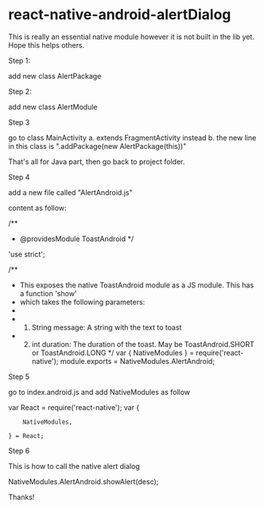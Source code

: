 # react-native-android-alertDialog

This is really an essential native module however it is not built in the lib yet.
Hope this helps others.

Step 1: 

add new class AlertPackage

Step 2: 

add new class AlertModule

Step 3

go to class MainActivity
  a. extends FragmentActivity instead
  b. the new line in this class is ".addPackage(new AlertPackage(this))"
  
That's all for Java part, then go back to project folder.

Step 4

add a new file called "AlertAndroid.js"

content as follow:

/**
 * @providesModule ToastAndroid
 */

'use strict';

/**
 * This exposes the native ToastAndroid module as a JS module. This has a function 'show'
 * which takes the following parameters:
 *
 * 1. String message: A string with the text to toast
 * 2. int duration: The duration of the toast. May be ToastAndroid.SHORT or ToastAndroid.LONG
 */
var { NativeModules } = require('react-native');
module.exports = NativeModules.AlertAndroid;
  
Step 5

go to index.android.js and add NativeModules as follow

var React = require('react-native');
    var {
        
        NativeModules,
        
    } = React;


Step 6

This is how to call the native alert dialog

NativeModules.AlertAndroid.showAlert(desc);

Thanks! 
